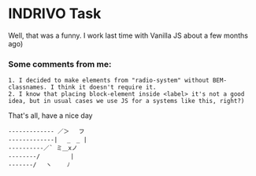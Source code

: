 # INDRIVO Task

Well, that was a funny. I work last time with Vanilla JS about a few months ago) 

### Some comments from me:
    1. I decided to make elements from "radio-system" without BEM-classnames. I think it doesn't require it.
    2. I know that placing block-element inside <label> it's not a good idea, but in usual cases we use JS for a systems like this, right?)
    
    
That's all, have a nice day 

    ------------- ／＞　 フ
    -------------| 　_　_ |
    ----------／` ミ＿xノ
    --------/　　 　　 |
    -------/　 ヽ　　 ﾉ